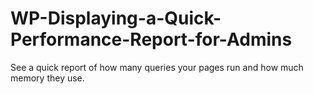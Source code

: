 WP-Displaying-a-Quick-Performance-Report-for-Admins
===================================================
See a quick report of how many queries your pages run and how much memory they use.
